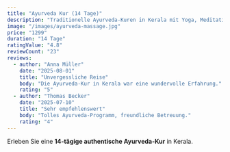 ```yaml
---
title: "Ayurveda Kur (14 Tage)"
description: "Traditionelle Ayurveda-Kuren in Kerala mit Yoga, Meditation und gesunder Ernährung."
image: "/images/ayurveda-massage.jpg"
price: "1299"
duration: "14 Tage"
ratingValue: "4.8"
reviewCount: "23"
reviews:
  - author: "Anna Müller"
    date: "2025-08-01"
    title: "Unvergessliche Reise"
    body: "Die Ayurveda-Kur in Kerala war eine wundervolle Erfahrung."
    rating: "5"
  - author: "Thomas Becker"
    date: "2025-07-10"
    title: "Sehr empfehlenswert"
    body: "Tolles Ayurveda-Programm, freundliche Betreuung."
    rating: "4"
---
```


Erleben Sie eine **14-tägige authentische Ayurveda-Kur** in Kerala.
